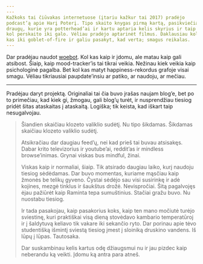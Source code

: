 ```yaml
---
---
Kažkoks tai čiūvakas internetuose (įtariu kažkur tai 2017) pradėjo
podcast’ą apie Harį Poterį. Tipo skaito knygas pirmą kartą, pasikviečia
draugų, kurie yra potterhead’ai ir kartu aptaria kelis skyrius ir taip
kol perskaito iki galo. Vėliau pradėjo aptarinėt filmus. Daklausiau kol
kas iki goblet-of-fire ir galiu pasakyt, kad verta; smagus reikalas.
---
```


Dar pradėjau naudot [woebot](https://woebot.io/). Kol kas kaip ir įdomu,
ale matau kaip gali atsibost. Šiaip, kaip mood-tracker’is tai tikrai
veikia. Nežinau kiek veikia kaip psichologinė pagalba. Bet kol kas matyt
happiness-rekordus grafoje visai smagu. Vėliau tikriausiai
paupdate’insiu ar patiko, ar naudoju, ar mečiau.

---

Pradėjau daryt projektą. Originaliai tai čia buvo įrašas naujam blog’e,
bet po to primečiau, kad kiek gi, žmogau, gali blog’ų turėt, ir
nusprendžiau tiesiog pridėt šitas ataskaitas į ataskaitą. Logiška; tik
keista, kad iškart taip nesugalvojau.

> Šiandien skaičiau klozeto valiklio sudėtį. Nu tipo šikdamas. Šikdamas
> skaičiau klozeto valiklio sudėtį.
>
> Atsikračiau dar daugiau feed’ų, nei kad prieš tai buvau atsisakęs.
> Dabar krito televizorius ir youtube’ai, reddit’as ir mindless
> browse’inimas. Grynai viskas bus mindful, žinai.
>
> Viskas kaip ir normaliai, šiaip. Tik atsirado daugiau laiko, kurį
> naudoju tiesiog sėdėdamas. Dar buvo momentas, kuriame mąsčiau kaip
> žmonės be telikų gyveno. Čystai sėdėjo sau visi susirinkę ir adė
> kojines, mezgė tinklus ir šaukštus drožė. Nevispročiai. Šitą
> pagalvojęs ėjau pažiūrėt kaip Raminta tepa sumuštinius. Stačiai gražu
> buvo. Nu nuostabu tiesiog.
>
> Ir tada pasakojau, kaip pasakorius koks, kaip ten mano močiutė turėjo
> sviestinę, kuri praktiškai visą dieną stovėdavo kambario temperatūroj
> ir į šaldytuvą keliavo tik vakare iki sekančio ryto. Dar porinau apie
> tėvo studentišką išmintį sviestą tiesiog įmest į sloiniką druskino
> vandens. Iš lūpų į lūpas. Tautosaka.
>
> Dar suskambinau kelis kartus odę džiaugsmui nu ir jau pizdec kaip
> neberandu ką veikti. Įdomu ką antra para atneš.
